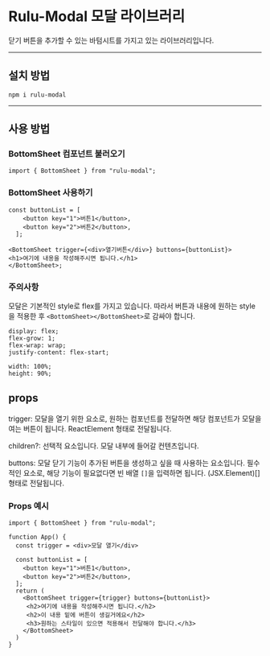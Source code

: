 # Rulu-Modal 모달 라이브러리

닫기 버튼을 추가할 수 있는 바텀시트를 가지고 있는 라이브러리입니다.

---

## 설치 방법

`npm i rulu-modal`

---

## 사용 방법

### BottomSheet 컴포넌트 불러오기

`import { BottomSheet } from "rulu-modal";`

### BottomSheet 사용하기

```
const buttonList = [
    <button key="1">버튼1</button>,
    <button key="2">버튼2</button>,
  ];

<BottomSheet trigger={<div>열기버튼</div>} buttons={buttonList}>
<h1>여기에 내용을 작성해주시면 됩니다.</h1>
</BottomSheet>;
```

### 주의사항

모달은 기본적인 style로 flex를 가지고 있습니다. 따라서 버튼과 내용에 원하는 style을 적용한 후 `<BottomSheet></BottomSheet>`로 감싸야 합니다.

```
display: flex;
flex-grow: 1;
flex-wrap: wrap;
justify-content: flex-start;

width: 100%;
height: 90%;
```

## props

trigger: 모달을 열기 위한 요소로, 원하는 컴포넌트를 전달하면 해당 컴포넌트가 모달을 여는 버튼이 됩니다. ReactElement 형태로 전달됩니다.

children?: 선택적 요소입니다. 모달 내부에 들어갈 컨텐츠입니다.

buttons: 모달 닫기 기능이 추가된 버튼을 생성하고 싶을 때 사용하는 요소입니다. 필수적인 요소로, 해당 기능이 필요없다면 빈 배열 `[]`을 입력하면 됩니다. (JSX.Element)[] 형태로 전달됩니다.

### Props 예시

```
import { BottomSheet } from "rulu-modal";

function App() {
  const trigger = <div>모달 열기</div>

  const buttonList = [
    <button key="1">버튼1</button>,
    <button key="2">버튼2</button>,
  ];
  return (
    <BottomSheet trigger={trigger} buttons={buttonList}>
     <h2>여기에 내용을 작성해주시면 됩니다.</h2>
     <h2>이 내용 밑에 버튼이 생길거에요</h2>
     <h3>원하는 스타일이 있으면 적용해서 전달해야 합니다.</h3>
    </BottomSheet>
  )
}
```
